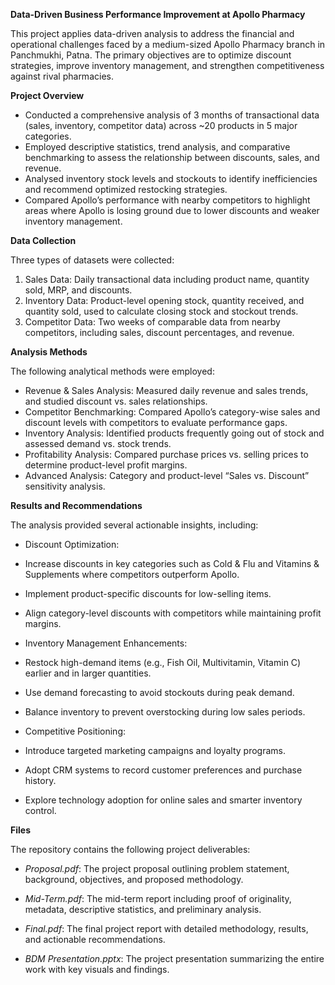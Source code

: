 **Data-Driven Business Performance Improvement at Apollo Pharmacy**


This project applies data-driven analysis to address the financial and operational challenges faced by a medium-sized Apollo Pharmacy branch in Panchmukhi, Patna. The primary objectives are to optimize discount strategies, improve inventory management, and strengthen competitiveness against rival pharmacies.



**Project Overview**


* Conducted a comprehensive analysis of 3 months of transactional data (sales, inventory, competitor data) across ~20 products in 5 major categories.
* Employed descriptive statistics, trend analysis, and comparative benchmarking to assess the relationship between discounts, sales, and revenue.
* Analysed inventory stock levels and stockouts to identify inefficiencies and recommend optimized restocking strategies.
* Compared Apollo’s performance with nearby competitors to highlight areas where Apollo is losing ground due to lower discounts and weaker inventory management.



**Data Collection**


Three types of datasets were collected:

1. Sales Data: Daily transactional data including product name, quantity sold, MRP, and discounts.
2. Inventory Data: Product-level opening stock, quantity received, and quantity sold, used to calculate closing stock and stockout trends.
3. Competitor Data: Two weeks of comparable data from nearby competitors, including sales, discount percentages, and revenue.



**Analysis Methods**


The following analytical methods were employed:

* Revenue \& Sales Analysis: Measured daily revenue and sales trends, and studied discount vs. sales relationships.
* Competitor Benchmarking: Compared Apollo’s category-wise sales and discount levels with competitors to evaluate performance gaps.
* Inventory Analysis: Identified products frequently going out of stock and assessed demand vs. stock trends.
* Profitability Analysis: Compared purchase prices vs. selling prices to determine product-level profit margins.
* Advanced Analysis: Category and product-level “Sales vs. Discount” sensitivity analysis.



**Results and Recommendations**


The analysis provided several actionable insights, including:


* Discount Optimization:

* Increase discounts in key categories such as Cold \& Flu and Vitamins \& Supplements where competitors outperform Apollo.
* Implement product-specific discounts for low-selling items.
* Align category-level discounts with competitors while maintaining profit margins.


* Inventory Management Enhancements:

* Restock high-demand items (e.g., Fish Oil, Multivitamin, Vitamin C) earlier and in larger quantities.
* Use demand forecasting to avoid stockouts during peak demand.
* Balance inventory to prevent overstocking during low sales periods.


* Competitive Positioning:

* Introduce targeted marketing campaigns and loyalty programs.
* Adopt CRM systems to record customer preferences and purchase history.
* Explore technology adoption for online sales and smarter inventory control.



**Files**


The repository contains the following project deliverables:


* *Proposal.pdf*: The project proposal outlining problem statement, background, objectives, and proposed methodology.

* *Mid-Term.pdf*: The mid-term report including proof of originality, metadata, descriptive statistics, and preliminary analysis.

* *Final.pdf*: The final project report with detailed methodology, results, and actionable recommendations.

* *BDM Presentation.pptx*: The project presentation summarizing the entire work with key visuals and findings.
